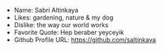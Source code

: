 - Name: Sabri Altinkaya
- Likes: gardening, nature & my dog
- Dislike: the way our world works
- Favorite Quote: Hep beraber yeyceyik
- Github Profile URL: https://github.com/saltinkaya